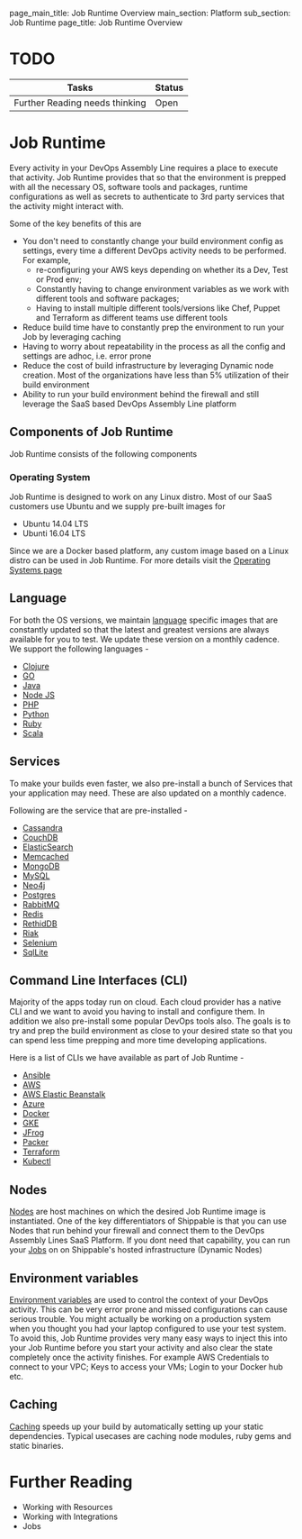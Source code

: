 page_main_title: Job Runtime Overview
main_section: Platform
sub_section: Job Runtime
page_title: Job Runtime Overview

# TODO
| Tasks   |      Status    |
|----------|-------------|
| Further Reading needs thinking|  Open |

# Job Runtime
Every activity in your DevOps Assembly Line requires a place to execute that activity. Job Runtime provides that so that the environment is prepped with all the necessary OS, software tools and packages, runtime configurations as well as secrets to authenticate to 3rd party services that the activity might interact with.

Some of the key benefits of this are

* You don't need to constantly change your build environment config as settings, every time a different DevOps activity needs to be performed. For example,
	* re-configuring your AWS keys depending on whether its a Dev, Test or Prod env;
	* Constantly having to change environment variables as we work with different tools and software packages;
	* Having to install multiple different tools/versions like Chef, Puppet and Terraform as different teams use different tools
* Reduce build time have to constantly prep the environment to run your Job by leveraging caching
* Having to worry about repeatability in the process as all the config and settings are adhoc, i.e. error prone
* Reduce the cost of build infrastructure by leveraging Dynamic node creation. Most of the organizations have less than 5% utilization of their build environment
* Ability to run your build environment behind the firewall and still leverage the SaaS based DevOps Assembly Line platform

## Components of Job Runtime
Job Runtime consists of the following components

### Operating System
Job Runtime is designed to work on any Linux distro. Most of our SaaS customers use Ubuntu and we supply pre-built images for

* Ubuntu 14.04 LTS
* Ubunti 16.04 LTS

Since we are a Docker based platform, any custom image based on a Linux distro can be used in Job Runtime. For more details visit the [Operating Systems page](/platform/job-runtime-os)

## Language
For both the OS versions, we maintain [language](platform/language-overview)  specific images that are constantly updated so that the latest and greatest versions are always available for you to test. We update these version on a monthly cadence.
We support the following languages -

* [Clojure](/platform/language-clojure)
* [GO](/platform/language-go)
* [Java](/platform/language-java)
* [Node JS](/platform/language-nodejs)
* [PHP](/platform/language-php)
* [Python](/platform/language-python)
* [Ruby](/platform/language-ruby)
* [Scala](/platform/language-scala)

## Services
To make your builds even faster, we also pre-install a bunch of Services that your application may need. These are also updated on a monthly cadence.

Following are the service that are pre-installed -

* [Cassandra](/platform/service-cassandra)
* [CouchDB](/platform/service-couchdb)
* [ElasticSearch](/platform/service-elasticsearch)
* [Memcached](/platform/service-memcached)
* [MongoDB](/platform/service-mongodb)
* [MySQL](/platform/service-mongodb)
* [Neo4j](/platform/service-neo4j)
* [Postgres](/platform/service-postgres)
* [RabbitMQ](/platform/service-rabbitmq)
* [Redis](/platform/service-redis)
* [RethidDB](/platform/service-rethinkdb)
* [Riak](/platform/service-riak)
* [Selenium](/platform/service-selenium)
* [SqlLite](/platform/service-sqllite)

## Command Line Interfaces (CLI)
Majority of the apps today run on cloud. Each cloud provider has a native CLI and we want to avoid you having to install and configure them. In addition we also pre-install some popular DevOps tools also. The goals is to try and prep the build environment as close to your desired state so that you can spend less time prepping and more time developing applications.

Here is a list of CLIs we have available as part of Job Runtime -

* [Ansible](/platform/cli-ansible)
* [AWS](/platform/cli-aws)
* [AWS Elastic Beanstalk](/platform/cli-awseb)
* [Azure](/platform/cli-azure)
* [Docker](/platform/cli-docker)
* [GKE](/platform/cli-gke)
* [JFrog](/platform/cli-jfrog)
* [Packer](/platform/cli-packer)
* [Terraform](/platform/cli-terraform)
* [Kubectl](/platform/cli-kubectl)

## Nodes
[Nodes](/platform/job-runtime-nodes) are host machines on which the desired Job Runtime image is instantiated. One of the key differentiators of Shippable is that you can use Nodes that run behind your firewall and connect them to the DevOps Assembly Lines SaaS Platform. If you dont need that capability, you can run your [Jobs]() on on Shippable's hosted infrastructure (Dynamic Nodes)

## Environment variables
[Environment variables](/platform/job-runtime-environment-variables) are used to control the context of your DevOps activity. This can be very error prone and missed configurations can cause serious trouble. You might actually be working on a production system when you thought you had your laptop configured to use your test system. To avoid this, Job Runtime provides very many easy ways to inject this into your Job Runtime before you start your activity and also clear the state completely once the activity finishes. For example AWS Credentials to connect to your VPC; Keys to access your VMs; Login to your Docker hub etc.

## Caching
[Caching](/platform/job-runtime-caching) speeds up your build by automatically setting up your static dependencies. Typical usecases are caching node modules, ruby gems and static binaries.

# Further Reading
* Working with Resources
* Working with Integrations
* Jobs
